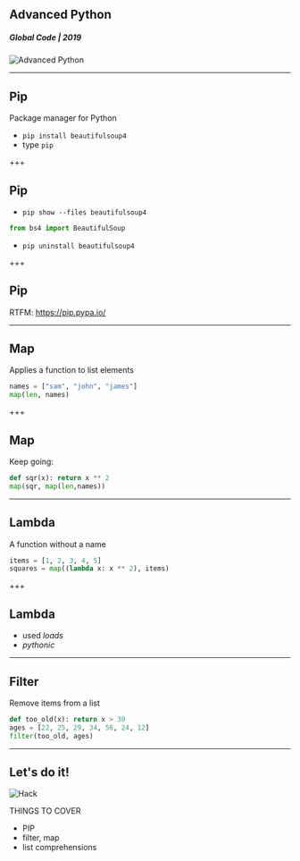 ## Advanced Python
##### Global Code | 2019
![Advanced Python](/assets/img/course-logo.png)

---
## Pip
Package manager for Python
* `pip install beautifulsoup4`
* type `pip`

+++
## Pip
* `pip show --files beautifulsoup4`
```python
from bs4 import BeautifulSoup
```
* `pip uninstall beautifulsoup4`

+++
## Pip
RTFM: https://pip.pypa.io/

---
## Map
Applies a function to list elements
```python
names = ["sam", "john", "james"]
map(len, names)
```

+++
## Map
Keep going:
```python
def sqr(x): return x ** 2
map(sqr, map(len,names))
```

---
## Lambda
A function without a name
```python
items = [1, 2, 3, 4, 5]
squares = map((lambda x: x ** 2), items)
```

+++
## Lambda
* used *loads*
* *pythonic*

---
## Filter
Remove items from a list
```python
def too_old(x): return x > 30
ages = [22, 25, 29, 34, 56, 24, 12]
filter(too_old, ages)
```

---
## Let's do it!
![Hack](/assets/img/hack-600.png)


THINGS TO COVER

* PIP
* filter, map
* list comprehensions